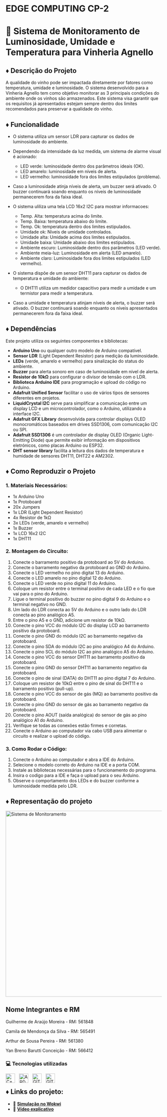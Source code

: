 # EDGE COMPUTING CP-2
# 🔅 Sistema de Monitoramento de Luminosidade, Umidade e Temperatura para Vinheria Agnello

## ♦ Descrição do Projeto
A qualidade do vinho pode ser impactada diretamente por fatores como temperatura, umidade e luminosidade. O sistema desenvolvido para a Vinheria Agnello tem como objetivo monitorar as 3 principais condições do ambiente onde os vinhos são armazenados. Este sistema visa garantir que os requisitos já apresentados estejam sempre dentro dos limites recomendados para preservar a qualidade do vinho. 

## ♦ Funcionalidade
- O sistema utiliza um sensor LDR para capturar os dados de luminosidade do ambiente.
- Dependendo da intensidade da luz medida, um sistema de alarme visual é acionado:
  - LED verde: luminosidade dentro dos parâmetros ideais (OK).
  - LED amarelo: luminosidade em níveis de alerta.
  - LED vermelho: luminosidade fora dos limites estipulados (problema).
- Caso a luminosidade atinja níveis de alerta, um buzzer será ativado. O buzzer continuará soando enquanto os níveis de luminosidade permanecerem fora da faixa ideal.

- O sistema uliliza uma tela LCD 16x2 I2C para mostrar informacoes: 
  - Temp. Alta: temperatura acima do limite.
  - Temp. Baixa: temperatura abaixo do limite.
  - Temp. Ok: temperatura dentro dos limites estipulados.
  - Umidade ok: Níveis de umidade controlados.
  - Umidade alta: Umidade acima dos limites estipulados.
  - Umidade baixa: Umidade abaixo dos limites estipulados.
  - Ambiente escuro: Luminosidade dentro dos parâmetros (LED verde). 
  - Ambiente meia-luz: Luminosidade em alerta (LED amarelo).
  - Ambiente claro: Luminosidade fora dos limites estipulados (LED vermelho).

- O sistema dispõe de um sensor DHT11 para capturar os dados de temperatura e umidade do ambiente:
  - O DHT11 utiliza um medidor capacitivo para medir a umidade e um termistor para medir a temperatura.
- Caso a umidade e temperatura atinjam níveis de alerta, o buzzer será ativado. O buzzer continuará soando enquanto os níveis apresentados permanecerem fora da faixa ideal.


## ♦ Dependências
Este projeto utiliza os seguintes componentes e bibliotecas:
- **Arduino Uno** ou qualquer outro modelo de Arduino compatível.
- **Sensor LDR** (Light Dependent Resistor) para medição da luminosidade.
- **LEDs** (verde, amarelo e vermelho) para sinalização do status do ambiente.
- **Buzzer** para alerta sonoro em caso de luminosidade em nível de alerta.
- **Resistor de 10kΩ** para configurar o divisor de tensão com o LDR.
- **Biblioteca Arduino IDE** para programação e upload do código no Arduino.
- **Adafruit Unified Sensor** facilitar o uso de vários tipos de sensores diferentes em projetos.
- **LiquidCrystal I2C** serve para simplificar a comunicação entre um display LCD e um microcontrolador, como o Arduino, utilizando a interface I2C.
- **Adafruit GFX Library** desenvolvida para controlar displays OLED monocromáticos baseados em drives SSD1306, com comunicação I2C ou SPI.
- **Adafruit SSD1306** é um controlador de display OLED (Organic Light-Emitting Diode) que permite exibir informação em dispositivos eletrónicos, como placas Arduino ou ESP32.
- **DHT sensor library** facilita a leitura dos dados de temperatura e humidade de sensores DHT11, DHT22 e AM2302.

## ♦ Como Reproduzir o Projeto

### 1. Materiais Necessários:
- 1x Arduino Uno
- 1x Protoboard 
- 20x Jumpers
- 1x LDR (Light Dependent Resistor)
- 4x Resistor de 1kΩ
- 3x LEDs (verde, amarelo e vermelho)
- 1x Buzzer
- 1x LCD 16x2 I2C 
- 1x DHT11

### 2. Montagem do Circuito:
1. Conecte o barramento positivo da protoboard ao 5V do Arduino.
2. Conecte o barramento negativo da protoboard ao GND do Arduino.
3. Conecte o LED vermelho no pino digital 13 do Arduino.
4. Conecte o LED amarelo no pino digital 12 do Arduino.
5. Conecte o LED verde no pino digital 11 do Arduino.
6. Coloque um resistor entre o terminal positivo de cada LED e o fio que vai para o pino do Arduino.
7. Ligue o terminal positivo do buzzer no pino digital 9 do Arduino e o terminal negativo no GND.
8. Um lado do LDR conecta ao 5V do Arduino e o outro lado do LDR conecta ao pino analógico A5.
9. Entre o pino A5 e o GND, adicione um resistor de 10kΩ.
10. Conecte o pino VCC do módulo I2C do display LCD ao barramento positivo da protoboard.
11. Conecte o pino GND do módulo I2C ao barramento negativo da protoboard.
12. Conecte o pino SDA do módulo I2C ao pino analógico A4 do Arduino.
13. Conecte o pino SCL do módulo I2C ao pino analógico A5 do Arduino.
14. Conecte o pino VCC do sensor DHT11 ao barramento positivo da protoboard.
15. Conecte o pino GND do sensor DHT11 ao barramento negativo da protoboard.
16. Conecte o pino de sinal (DATA) do DHT11 ao pino digital 7 do Arduino.
17. Coloque um resistor de 10kΩ entre o pino de sinal do DHT11 e o barramento positivo (pull-up).
18. Conecte o pino VCC do sensor de gás (MQ) ao barramento positivo da protoboard.
19. Conecte o pino GND do sensor de gás ao barramento negativo da protoboard.
20. Conecte o pino AOUT (saída analógica) do sensor de gás ao pino analógico A1 do Arduino.
21. Verifique se todas as conexões estão firmes e corretas.
22. Conecte o Arduino ao computador via cabo USB para alimentar o circuito e realizar o upload do código.


### 3. Como Rodar o Código:
1. Conecte o Arduino ao computador e abra a IDE do Arduino.
2. Selecione o modelo correto do Arduino na IDE e a porta COM.
3. Instale as bibliotecas necessárias para o funcionamento do programa. 
4. Insira o codigo para a IDE e faça o upload para o seu Arduino.
5. Observe o comportamento dos LEDs e do buzzer conforme a luminosidade medida pelo LDR.


## ♦ Representação do projeto

<img 
    align="center" 
    alt="Sistema de Monitoramento" 
    title="Sistema de Monitoramento"
    width="600px" 
    style="padding-right: 10px;" 
    src="https://media.discordapp.net/attachments/1355162952348602390/1373053064876916817/image.png?ex=682902d0&is=6827b150&hm=2e91736ea4704a01cebcf281b13e1df1ccff85d3f0f27a3af20085731d53ddc9&=&format=webp&quality=lossless&width=1865&height=1168"
/>

## Nome Integrantes e RM

Guilherme de Araújo Moreira - RM: 561848

Camila de Mendonça da Silva - RM: 565491

Arthur de Sousa Pereira - RM: 561380

Yan Breno Barutti Conceição - RM: 566412

### 💻 Tecnologias utilizadas

<img 
    align="left" 
    alt="C++"
    title="C++" 
    width="30px" 
    style="padding-right: 10px;" 
    src="https://cdn.jsdelivr.net/gh/devicons/devicon@latest/icons/cplusplus/cplusplus-original.svg" 
/>
<img 
    align="left" 
    alt="ARDUINO IDE" 
    title="ARDUINO IDE"
    width="30px" 
    style="padding-right: 10px;" 
    src="https://cdn.jsdelivr.net/gh/devicons/devicon@latest/icons/arduino/arduino-original-wordmark.svg" 
/>
<img 
    align="left" 
    alt="GIT" 
    title="GIT"
    width="30px" 
    style="padding-right: 10px;" 
    src="https://cdn.jsdelivr.net/gh/devicons/devicon@latest/icons/git/git-original.svg" 
/>
<img 
    align="left" 
    alt="GITHUB" 
    title="GITHUB"
    width="30px" 
    style="padding-right: 10px;" 
    src="https://cdn.jsdelivr.net/gh/devicons/devicon@latest/icons/github/github-original-wordmark.svg" 
/>

<br>

## ♦ Links do projeto:

- 🔗 **[Simulação no Wokwi](https://wokwi.com/projects/430952043655319553)**
- 🎥 **[Vídeo explicativo]()**